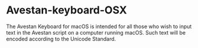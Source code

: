 # Avestan-keyboard-OSX
The Avestan Keyboard for macOS is intended for all those who wish to input text in the Avestan script on a computer running macOS. Such text will be encoded according to the Unicode Standard.
